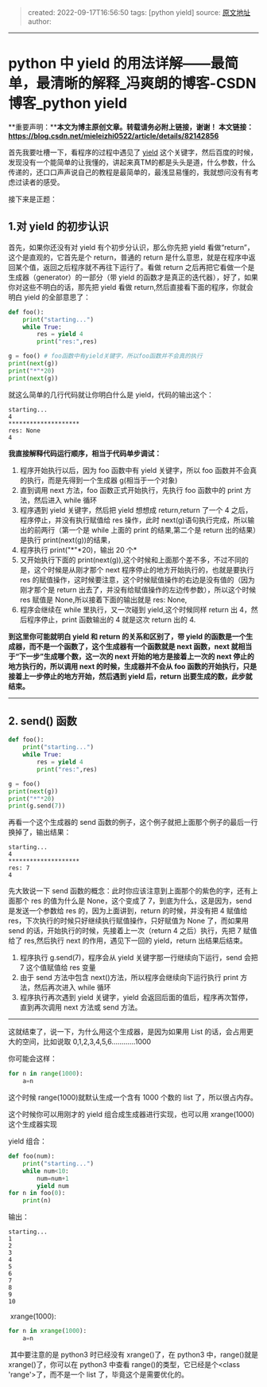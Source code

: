 > created: 2022-09-17T16:56:50
> tags: [python yield]
> source: [原文地址](https://blog.csdn.net/mieleizhi0522/article/details/82142856/)
> author:

---

# python 中 yield 的用法详解——最简单，最清晰的解释_冯爽朗的博客-CSDN 博客_python yield

**重要声明：****本文为博主原创文章。转载请务必附上链接，谢谢！
本文链接：https://blog.csdn.net/mieleizhi0522/article/details/82142856**

首先我要吐槽一下，看程序的过程中遇见了 [yield](https://so.csdn.net/so/search?q=yield&spm=1001.2101.3001.7020) 这个关键字，然后百度的时候，发现没有一个能简单的让我懂的，讲起来真TM的都是头头是道，什么参数，什么传递的，还口口声声说自己的教程是最简单的，最浅显易懂的，我就想问没有有考虑过读者的感受。

接下来是正题：
## 1.对 yield 的初步认识
首先，如果你还没有对 yield 有个初步分认识，那么你先把 yield 看做“return”，这个是直观的，它首先是个 return，普通的 return 是什么意思，就是在程序中返回某个值，返回之后程序就不再往下运行了。看做 return 之后再把它看做一个是生成器（generator）的一部分（带 yield 的函数才是真正的迭代器），好了，如果你对这些不明白的话，那先把 yield 看做 return,然后直接看下面的程序，你就会明白 yield 的全部意思了：

```python
def foo():
    print("starting...")
    while True:
        res = yield 4
        print("res:",res)

g = foo() # foo函数中有yield关键字，所以foo函数并不会真的执行
print(next(g))
print("*"*20)
print(next(g))
```

就这么简单的几行代码就让你明白什么是 yield，代码的输出这个：

```
starting...
4
********************
res: None
4
```

**我直接解释代码运行顺序，相当于代码单步调试：**

1. 程序开始执行以后，因为 foo 函数中有 yield 关键字，所以 foo 函数并不会真的执行，而是先得到一个生成器 g(相当于一个对象)
2. 直到调用 next 方法，foo 函数正式开始执行，先执行 foo 函数中的 print 方法，然后进入 while 循环
3. 程序遇到 yield 关键字，然后把 yield 想想成 return,return 了一个 4 之后，程序停止，并没有执行赋值给 res 操作，此时 next(g)语句执行完成，所以输出的前两行（第一个是 while 上面的 print 的结果,第二个是 return 出的结果）是执行 print(next(g))的结果，
4. 程序执行 print("\*"\*20)，输出 20 个\*
5. 又开始执行下面的 print(next(g)),这个时候和上面那个差不多，不过不同的是，这个时候是从刚才那个 next 程序停止的地方开始执行的，也就是要执行 res 的赋值操作，这时候要注意，这个时候赋值操作的右边是没有值的（因为刚才那个是 return 出去了，并没有给赋值操作的左边传参数），所以这个时候 res 赋值是 None,所以接着下面的输出就是 res: None,
6. 程序会继续在 while 里执行，又一次碰到 yield,这个时候同样 return 出 4，然后程序停止，print 函数输出的 4 就是这次 return 出的 4.

**到这里你可能就明白 yield 和 return 的关系和区别了，带 yield 的函数是一个生成器，而不是一个函数了，这个生成器有一个函数就是 next 函数，next 就相当于“下一步”生成哪个数，这一次的 next 开始的地方是接着上一次的 next 停止的地方执行的，所以调用 next 的时候，生成器并不会从 foo 函数的开始执行，只是接着上一步停止的地方开始，然后遇到 yield 后，return 出要生成的数，此步就结束。**

---
## 2. send() 函数

```python
def foo():
    print("starting...")
    while True:
        res = yield 4
        print("res:",res)

g = foo()
print(next(g))
print("*"*20)
print(g.send(7))
```

再看一个这个生成器的 send 函数的例子，这个例子就把上面那个例子的最后一行换掉了，输出结果：

```
starting...
4
********************
res: 7
4
```

先大致说一下 send 函数的概念：此时你应该注意到上面那个的紫色的字，还有上面那个 res 的值为什么是 None，这个变成了 7，到底为什么，这是因为，send 是发送一个参数给 res 的，因为上面讲到，return 的时候，并没有把 4 赋值给 res，下次执行的时候只好继续执行赋值操作，只好赋值为 None 了，而如果用 send 的话，开始执行的时候，先接着上一次（return 4 之后）执行，先把 7 赋值给了 res,然后执行 next 的作用，遇见下一回的 yield，return 出结果后结束。

1. 程序执行 g.send(7)，程序会从 yield 关键字那一行继续向下运行，send 会把 7 这个值赋值给 res 变量
2. 由于 send 方法中包含 next()方法，所以程序会继续向下运行执行 print 方法，然后再次进入 while 循环
3. 程序执行再次遇到 yield 关键字，yield 会返回后面的值后，程序再次暂停，直到再次调用 next 方法或 send 方法。
---

这就结束了，说一下，为什么用这个生成器，是因为如果用 List 的话，会占用更大的空间，比如说取 0,1,2,3,4,5,6............1000

你可能会这样：

```python
for n in range(1000):
    a=n
```

这个时候 range(1000)就默认生成一个含有 1000 个数的 list 了，所以很占内存。

这个时候你可以用刚才的 yield 组合成生成器进行实现，也可以用 xrange(1000)这个生成器实现

yield 组合：

```python
def foo(num):
    print("starting...")
    while num<10:
        num=num+1
        yield num
for n in foo(0):
    print(n)
```

输出：

```
starting...
1
2
3
4
5
6
7
8
9
10
```

 xrange(1000):

```python
for n in xrange(1000):    
    a=n
```

 其中要注意的是 python3 时已经没有 xrange()了，在 python3 中，range()就是 xrange()了，你可以在 python3 中查看 range()的类型，它已经是个<class 'range'>了，而不是一个 list 了，毕竟这个是需要优化的。
